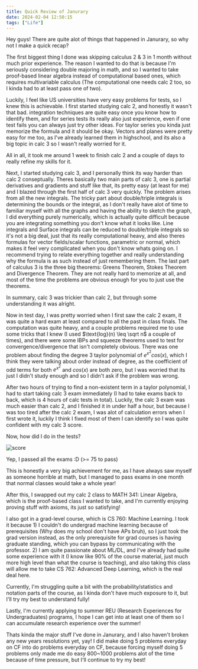 ```yaml
---
title: Quick Review of Janurary
date: 2024-02-04 12:50:15
tags: ["Life"]
---
```

Hey guys! There are quite alot of things that happened in Janurary, so why not I make a quick recap?

The first biggest thing I done was skipping calculus 2 & 3 in 1 month without much prior experience. The reason I wanted to do that is because I'm seriously considering double majoring in math, and so I wanted to take proof-based linear algebra instead of computational based ones, which requires multivariable calculus (The computational one needs calc 2 too, so I kinda had to at least pass one of two).

Luckily, I feel like US universities have very easy problems for tests, so I knew this is achievable.
I first started studying calc 2, and honestly it wasn't that bad. integration techniques are quite easy once you know how to identify them, and for series tests its really also just experience, even if one test fails you can always just try other ideas. For taylor series you kinda just memorize the formula and it should be okay. Vectors and planes were pretty easy for me too, as I've already learned them in highschool, and its also a big topic in calc 3 so I wasn't really worried for it.

All in all, it took me around 1 week to finish calc 2 and a couple of days to really refine my skills for it.

Next, I started studying calc 3, and I personally think its way harder than calc 2 conseptually. Theres basically two main parts of calc 3, one is partial derivatives and gradients and stuff like that, its pretty easy (at least for me) and I blazed through the first half of calc 3 very quickly.
The problem arises from all the new integrals. The tricky part about double/triple integrals is determining the bounds or the integral, as I don't really have alot of time to familiar myself with all the graphs and having the ability to sketch the graph, I did everything purely numerically, which is actually quite difficult because you are integrating something you don't know what it looks like.
Line integrals and Surface integrals can be reduced to double/triple integrals so it's not a big deal, just that its really computational heavy, and also theres formulas for vector fields/scalar functions, parametric or normal, which makes it feel very complicated when you don't know whats going on. I recommend trying to relate everything together and really understanding why the formula is as such instead of just remembering them.
The last part of calculus 3 is the three big theorems: Greens Theorem, Stokes Theorem and Divergence Theorem. They are not really hard to memorize at all, and most of the time the problems are obvious enough for you to just use the theorems.

In summary, calc 3 was trickier than calc 2, but through some understanding it was alright.

Now in test day, I was pretty worried when I first saw the calc 2 exam, it was quite a hard exam at least compared to all the past in class finals. The computation was quite heavy, and a couple problems required me to use some tricks that I knew (I used $\text{log}(n) \leq \sqrt n$ a couple of times), and there were some IBPs and squeeze theorems used to test for convergence/divergence that isn't completely obvious. There was one problem about finding the degree 3 taylor polynomial of $e^{x^2}cos(x)$, which I think they were talking about order instead of degree, as the coefficient of odd terms for both $e^{x^2}$ and $cos(x)$ are both zero, but I was worried that its just I didn't study enough and so I didn't ask if the problem was wrong.

After two hours of trying to find a non-existent term in a taylor polynomial, I had to start taking calc 3 exam immediately (I had to take exams back to back, which is 4 hours of calc tests in total). Luckily, the calc 3 exam was much easier than calc 2, and I finished it in under half a hour, but because I was too tired after the calc 2 exam, I was alot of calculation errors when I first wrote it, luckily I think I fixed most of them I can identify so I was quite confident with my calc 3 score.

Now, how did I do in the tests?

![score](score.png)

Yep, I passed all the exams :D (>= 75 to pass)

This is honestly a very big achievement for me, as I have always saw myself as someone horrible at math, but I managed to pass exams in one month that normal classes would take a whole year!

After this, I swapped out my calc 2 class to MATH 341: Linear Algebra, which is the proof-based class I wanted to take, and I'm currently enjoying proving stuff with axioms, its just so satisfying!

I also got in a grad-level course, which is CS 760: Machine Learning. I took it because 1) I couldn't do undergrad machine learning because of prerequisites (Why does my school don't have APs bruh), so I just took the grad version instead, as the only prerequisite for grad courses is having graduate standing, which you can bypass by communicating with the professor. 2) I am quite passionate about ML/DL, and I've already had quite some experience with it (I know like 90% of the course material, just much more high level than what the course is teaching), and also taking this class will allow me to take CS 762: Advanced Deep Learning, which is the real deal here.

Currently, I'm struggling quite a bit with the probability/statistics and notation parts of the course, as I kinda don't have much exposure to it, but I'll try my best to understand fully!

Lastly, I'm currently applying to summer REU (Research Experiences for Undergraduates) programs, I hope I can get into at least one of them so I can accumulate research experience over the summer!

Thats kinda the major stuff I've done in Janurary, and I also haven't broken any new years resolutions yet, yay! I did make doing 5 problems everyday on CF into do problems everyday on CF, because forcing myself doing 5 problems only made me do easy 800~1000 problems alot of the time because of time pressure, but I'll continue to try my best!
